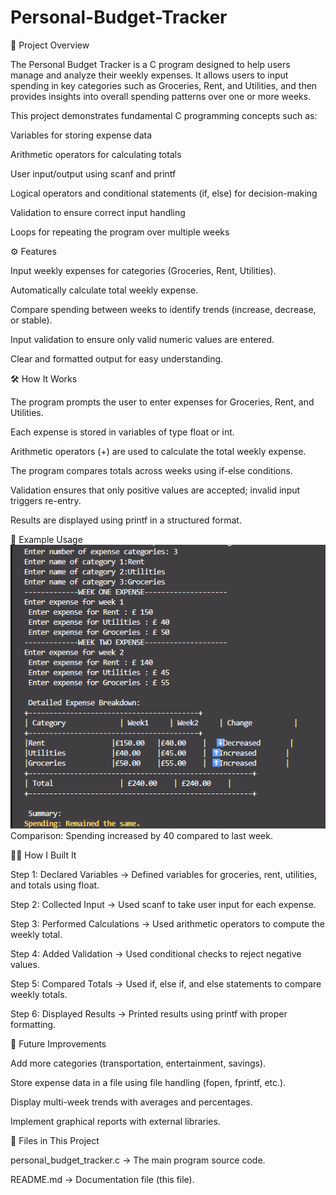 # Personal-Budget-Tracker

📌 Project Overview

The Personal Budget Tracker is a C program designed to help users manage and analyze their weekly expenses. It allows users to input spending in key categories such as Groceries, Rent, and Utilities, and then provides insights into overall spending patterns over one or more weeks.

This project demonstrates fundamental C programming concepts such as:

Variables for storing expense data

Arithmetic operators for calculating totals

User input/output using scanf and printf

Logical operators and conditional statements (if, else) for decision-making

Validation to ensure correct input handling

Loops for repeating the program over multiple weeks

⚙️ Features

Input weekly expenses for categories (Groceries, Rent, Utilities).

Automatically calculate total weekly expense.

Compare spending between weeks to identify trends (increase, decrease, or stable).

Input validation to ensure only valid numeric values are entered.

Clear and formatted output for easy understanding.

🛠 How It Works

The program prompts the user to enter expenses for Groceries, Rent, and Utilities.

Each expense is stored in variables of type float or int.

Arithmetic operators (+) are used to calculate the total weekly expense.

The program compares totals across weeks using if-else conditions.

Validation ensures that only positive values are accepted; invalid input triggers re-entry.

Results are displayed using printf in a structured format.

📖 Example Usage
![alt text](image.png)
Comparison: Spending increased by 40 compared to last week.

🧑‍💻 How I Built It

Step 1: Declared Variables → Defined variables for groceries, rent, utilities, and totals using float.

Step 2: Collected Input → Used scanf to take user input for each expense.

Step 3: Performed Calculations → Used arithmetic operators to compute the weekly total.

Step 4: Added Validation → Used conditional checks to reject negative values.

Step 5: Compared Totals → Used if, else if, and else statements to compare weekly totals.

Step 6: Displayed Results → Printed results using printf with proper formatting.

🚀 Future Improvements

Add more categories (transportation, entertainment, savings).

Store expense data in a file using file handling (fopen, fprintf, etc.).

Display multi-week trends with averages and percentages.

Implement graphical reports with external libraries.

📂 Files in This Project

personal_budget_tracker.c → The main program source code.

README.md → Documentation file (this file).
